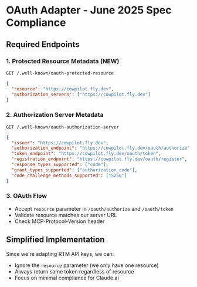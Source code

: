 # OAuth Adapter - June 2025 Spec Compliance

## Required Endpoints

### 1. Protected Resource Metadata (NEW)
`GET /.well-known/oauth-protected-resource`
```json
{
  "resource": "https://cowpilot.fly.dev",
  "authorization_servers": ["https://cowpilot.fly.dev"]
}
```

### 2. Authorization Server Metadata  
`GET /.well-known/oauth-authorization-server`
```json
{
  "issuer": "https://cowpilot.fly.dev",
  "authorization_endpoint": "https://cowpilot.fly.dev/oauth/authorize",
  "token_endpoint": "https://cowpilot.fly.dev/oauth/token",
  "registration_endpoint": "https://cowpilot.fly.dev/oauth/register",
  "response_types_supported": ["code"],
  "grant_types_supported": ["authorization_code"],
  "code_challenge_methods_supported": ["S256"]
}
```

### 3. OAuth Flow
- Accept `resource` parameter in `/oauth/authorize` and `/oauth/token`
- Validate resource matches our server URL
- Check MCP-Protocol-Version header

## Simplified Implementation
Since we're adapting RTM API keys, we can:
- Ignore the `resource` parameter (we only have one resource)
- Always return same token regardless of resource
- Focus on minimal compliance for Claude.ai
